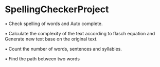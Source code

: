 # SpellingCheckerProject

•	Check spelling of words and Auto complete.

•	Calculate the complexity of the text according to flasch equation and Generate new text base on the original text.

•	Count the number of words, sentences and syllables. 

•	Find the path between two words
